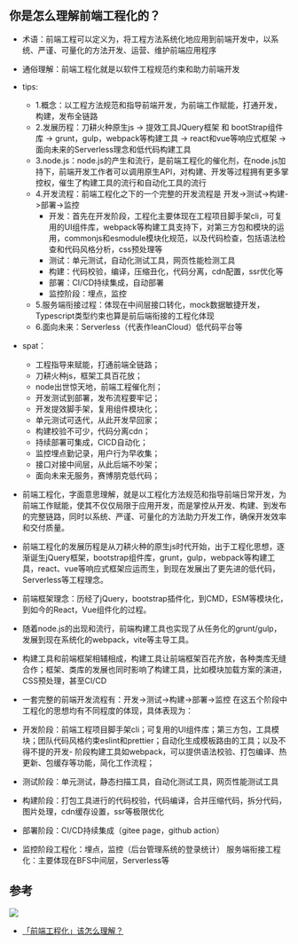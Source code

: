 ## 你是怎么理解前端工程化的？

- 术语：前端工程可以定义为，将工程方法系统化地应用到前端开发中，以系统、严谨、可量化的方法开发、运营、维护前端应用程序
- 通俗理解：前端工程化就是以软件工程规范约束和助力前端开发

- tips:
  - 1.概念：以工程方法规范和指导前端开发，为前端工作赋能，打通开发，构建，发布全链路
  - 2.发展历程：刀耕火种原生js -> 提效工具JQuery框架 和 bootStrap组件库 -> grunt，gulp，webpack等构建工具 -> react和vue等响应式框架 -> 面向未来的Serverless理念和低代码构建工具
  - 3.node.js：node.js的产生和流行，是前端工程化的催化剂，在node.js加持下，前端开发工作者可以调用原生API，对构建、开发等过程拥有更多掌控权，催生了构建工具的流行和自动化工具的流行
  - 4.开发流程：前端工程化之下的一个完整的开发流程是 开发->测试->构建->部署->监控
    - 开发：首先在开发阶段，工程化主要体现在工程项目脚手架cli，可复用的UI组件库，webpack等构建工具支持下，对第三方包和模块的运用，commonjs和esmodule模块化规范，以及代码检查，包括语法检查和代码风格分析，css预处理等
    - 测试：单元测试，自动化测试工具，网页性能检测工具
    - 构建：代码校验，编译，压缩丑化，代码分离，cdn配置，ssr优化等
    - 部署：CI/CD持续集成，自动部署
    - 监控阶段：埋点，监控
  - 5.服务端衔接过程：体现在中间层接口转化，mock数据敏捷开发，Typescript类型约束也算是前后端衔接的工程化体现
  - 6.面向未来：Serverless（代表作leanCloud）低代码平台等

- spat：
  - 工程指导来赋能，打通前端全链路；
  - 刀耕火种js，框架工具百花放；
  - node出世惊天地，前端工程催化剂；
  - 开发测试到部署，发布流程要牢记；
  - 开发提效脚手架，复用组件模块化；
  - 单元测试可迭代，从此开发早回家；
  - 构建校验不可少，代码分离cdn；
  - 持续部署可集成，CICD自动化；
  - 监控埋点勤记录，用户行为早收集；
  - 接口对接中间层，从此后端不吵架；
  - 面向未来无服务，赛博朋克低代码；

- 前端工程化，字面意思理解，就是以工程化方法规范和指导前端日常开发，为前端工作赋能，使其不仅仅局限于应用开发，而是掌控从开发、构建、到发布的完整链路，同时以系统、严谨、可量化的方法助力开发工作，确保开发效率和交付质量。
- 前端工程化的发展历程是从刀耕火种的原生js时代开始，出于工程化思想，逐渐诞生jQuery框架，bootstrap组件库，grunt，gulp，webpack等构建工具，react、vue等响应式框架应运而生，到现在发展出了更先进的低代码，Serverless等工程理念。
- 前端框架理念：历经了jQuery，bootstrap插件化，到CMD，ESM等模块化，到如今的React，Vue组件化的过程。
- 随着node.js的出现和流行，前端构建工具也实现了从任务化的grunt/gulp，发展到现在系统化的webpack，vite等主导工具。
- 构建工具和前端框架相辅相成，构建工具让前端框架百花齐放，各种类库无缝合作；框架、类库的发展也同时影响了构建工具，比如模块加载方案的演进，CSS预处理，甚至CI/CD
- 一套完整的前端开发流程有：开发->测试->构建->部署->监控
在这五个阶段中工程化的思想均有不同程度的体现，具体表现为：
- 开发阶段：前端工程项目脚手架cli；可复用的UI组件库；第三方包，工具模块；团队代码风格约束eslint和prettier；自动化生成模板路由的工具；以及不得不提的开发- 阶段构建工具如webpack，可以提供语法校验、打包编译、热更新、包缓存等功能，简化工作流程；
- 测试阶段：单元测试，静态扫描工具，自动化测试工具，网页性能测试工具
- 构建阶段：打包工具进行的代码校验，代码编译，合并压缩代码，拆分代码，图片处理，cdn缓存设置，ssr等极限优化
- 部署阶段：CI/CD持续集成（gitee page，github action）
- 监控阶段工程化：埋点，监控（后台管理系统的登录统计）
服务端衔接工程化：主要体现在BFS中间层，Serverless等

## 参考

![](https://cdn.jsdelivr.net/gh/orime/picbed/img/7582aa30f92bc036be1bbeb8dfd8b10.png)


- [「前端工程化」该怎么理解？](https://mp.weixin.qq.com/s/VcYslH_DiKO6h593lxs2XA)
